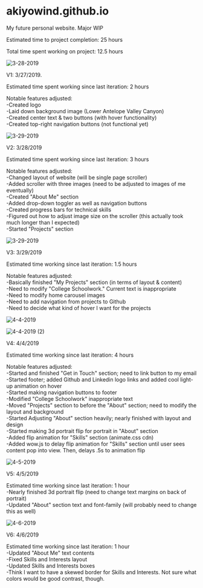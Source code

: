 # akiyowind.github.io
My future personal website. Major WIP

Estimated time to project completion: 25 hours

Total time spent working on project: 12.5 hours

![3-28-2019](https://user-images.githubusercontent.com/14877762/55217822-ac20a480-51bd-11e9-81b3-9a9b4c22fab9.png)

V1: 3/27/2019.

Estimated time spent working since last iteration: 2 hours

Notable features adjusted:  
-Created logo  
-Laid down background image (Lower Antelope Valley Canyon)  
-Created center text & two buttons (with hover functionality)  
-Created top-right navigation buttons (not functional yet)  


![3-29-2019](https://user-images.githubusercontent.com/14877762/55218013-1afdfd80-51be-11e9-88e7-195d3a4eda2a.png)

V2: 3/28/2019

Estimated time spent working since last iteration: 3 hours

Notable features adjusted:  
-Changed layout of website (will be single page scroller)  
-Added scroller with three images (need to be adjusted to images of me eventually)  
-Created "About Me" section  
-Added drop-down toggler as well as navigation buttons  
-Created progress bars for technical skills  
-Figured out how to adjust image size on the scroller (this actually took much longer than I expected)  
-Started "Projects" section  

![3-29-2019](https://user-images.githubusercontent.com/14877762/55273860-09842680-528e-11e9-9e89-84e0c600ea4b.png)

V3: 3/29/2019

Estimated time working since last iteration: 1.5 hours

Notable features adjusted:  
-Basically finished "My Projects" section (in terms of layout & content)  
-Need to modify "College Schoolwork." Current text is inappropriate  
-Need to modify home carousel images  
-Need to add navigation from projects to Github  
-Need to decide what kind of hover I want for the projects  

![4-4-2019](https://user-images.githubusercontent.com/14877762/55649841-f646ee80-5798-11e9-919e-786cda4ce123.PNG)

![4-4-2019 (2)](https://user-images.githubusercontent.com/14877762/55649857-fe9f2980-5798-11e9-893e-5b4a87f5b9a9.PNG)

V4: 4/4/2019

Estimated time working since last iteration: 4 hours

Notable features adjusted:  
-Started and finished "Get in Touch" section; need to link button to my email  
-Started footer; added Github and Linkedin logo links and added cool light-up animation on hover  
-Started making navigation buttons to footer  
-Modified "College Schoolwork" inappropriate text  
-Moved "Projects" section to before the "About" section; need to modify the layout and background  
-Started Adjusting "About" section heavily; nearly finished with layout and design  
-Started making 3d portrait flip for portrait in "About" section  
-Added flip animation for "Skills" section (animate.css cdn)  
-Added wow.js to delay flip animation for "Skills" section until user sees content pop into view. Then, delays .5s to animation flip

![4-5-2019](https://user-images.githubusercontent.com/14877762/55664606-74c97d80-57e5-11e9-8135-062fe62480b0.PNG)

V5: 4/5/2019

Estimated time working since last iteration: 1 hour  
-Nearly finished 3d portrait flip (need to change text margins on back of portrait)  
-Updated "About" section text and font-family (will probably need to change this as well)  

![4-6-2019](https://user-images.githubusercontent.com/14877762/55679311-13c1a880-58be-11e9-8825-7d65951797d5.PNG)

V6: 4/6/2019

Estimated time working since last iteration: 1 hour  
-Updated "About Me" text contents  
-Fixed Skills and Interests layout  
-Updated Skills and Interests boxes  
-Think I want to have a skewed border for Skills and Interests. Not sure what colors would be good contrast, though.


